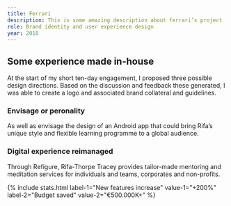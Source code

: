 ```yaml
---
title: Ferrari
description: This is some amazing description about ferrari’s project
role: Brand identity and user experience design
year: 2018
---
```


## Some experience made in-house

At the start of my short ten-day engagement, I proposed three possible design directions. Based on the discussion and feedback these generated, I was able to create a logo and associated brand collateral and guidelines.

### Envisage or peronality

As well as envisage the design of an Android app that could bring Rifa’s unique style and flexible learning programme to a global audience.

### Digital experience reimanaged

Through Refigure, Rifa-Thorpe Tracey provides tailor-made mentoring and meditation services for individuals and teams, corporates and non-profits.

{% include stats.html label-1="New features increase" value-1="+200%" label-2="Budget saved" value-2="€500.000K+" %}